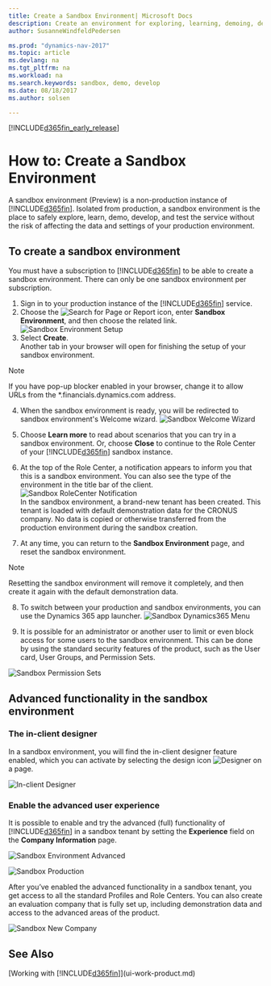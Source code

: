 ```yaml
---
title: Create a Sandbox Environment| Microsoft Docs
description: Create an environment for exploring, learning, demoing, developing, and testing.
author: SusanneWindfeldPedersen

ms.prod: "dynamics-nav-2017"
ms.topic: article
ms.devlang: na
ms.tgt_pltfrm: na
ms.workload: na
ms.search.keywords: sandbox, demo, develop
ms.date: 08/18/2017
ms.author: solsen

---
```

[!INCLUDE[d365fin_early_release](includes/d365fin_early_release.md.md)]

# How to: Create a Sandbox Environment
A sandbox environment (Preview) is a non-production instance of [!INCLUDE[d365fin](includes/d365fin_md.md)]. Isolated from production, a sandbox environment is the place to safely explore, learn, demo, develop, and test the service without the risk of affecting the data and settings of your production environment.

## To create a sandbox environment
You must have a subscription to [!INCLUDE[d365fin](includes/d365fin_md.md)] to be able to create a sandbox environment. There can only be one sandbox environment per subscription.

1. Sign in to your production instance of the [!INCLUDE[d365fin](includes/d365fin_md.md)] service.
2. Choose the ![Search for Page or Report](media/ui-search/search_small.png "Search for Page or Report icon") icon, enter **Sandbox Environment**, and then choose the related link.
![Sandbox Environment Setup](./media/across-sandbox/sandbox-environment-setup.png)
3. Select **Create**.  
  Another tab in your browser will open for finishing the setup of your sandbox environment.
> [!NOTE]  
>  If you have pop-up blocker enabled in your browser, change it to allow URLs from the *.financials.dynamics.com address.   

4. When the sandbox environment is ready, you will be redirected to sandbox environment's Welcome wizard.
![Sandbox Welcome Wizard](./media/across-sandbox/sandbox-wizard.png)

5. Choose **Learn more** to read about scenarios that you can try in a sandbox environment. Or, choose **Close** to continue to the Role Center of your [!INCLUDE[d365fin](includes/d365fin_md.md)] sandbox instance.
6. At the top of the Role Center, a notification appears to inform you that this is a sandbox environment. You can also see the type of the environment in the title bar of the client.
![Sandbox RoleCenter Notification](./media/across-sandbox/sandbox-rolecenter-notification.png)  
In the sandbox environment, a brand-new tenant has been created. This tenant is loaded with default demonstration data for the CRONUS company. No data is copied or otherwise transferred from the production environment during the sandbox creation.
7.	At any time, you can return to the **Sandbox Environment** page, and reset the sandbox environment.
> [!NOTE]  
>  Resetting the sandbox environment will remove it completely, and then create it again with the default demonstration data.  

8.	To switch between your production and sandbox environments, you can use the Dynamics 365 app launcher.
![Sandbox Dynamics365 Menu](./media/across-sandbox/sandbox-dynamics365-menu.png)

9.	It is possible for an administrator or another user to limit or even block access for some users to the sandbox environment. This can be done by using the standard security features of the product, such as the User card, User Groups, and Permission Sets.

![Sandbox Permission Sets](./media/across-sandbox/sandbox-permission-sets.png)

## Advanced functionality in the sandbox environment
### The in-client designer
In a sandbox environment, you will find the in-client designer feature enabled, which you can activate by selecting the design icon ![Designer](./media/across-sandbox/sandbox-inclient-design-icon.png) on a page.

![In-client Designer](./media/across-sandbox/sandbox-inclient-designer.png)

### Enable the advanced user experience
It is possible to enable and try the advanced (full) functionality of [!INCLUDE[d365fin](includes/d365fin_md.md)] in a sandbox tenant by setting the **Experience** field on the **Company Information** page.

![Sandbox Environment Advanced](./media/across-sandbox/sandbox-advanced.png)

![Sandbox Production](./media/across-sandbox/sandbox-production.png)

After you’ve enabled the advanced functionality in a sandbox tenant, you get access to all the standard Profiles and Role Centers. You can also create an evaluation company that is fully set up, including demonstration data and access to the advanced areas of the product.

![Sandbox New Company](./media/across-sandbox/sandbox-newcompany.png)


## See Also
[Working with [!INCLUDE[d365fin](includes/d365fin_md.md)]](ui-work-product.md)  
